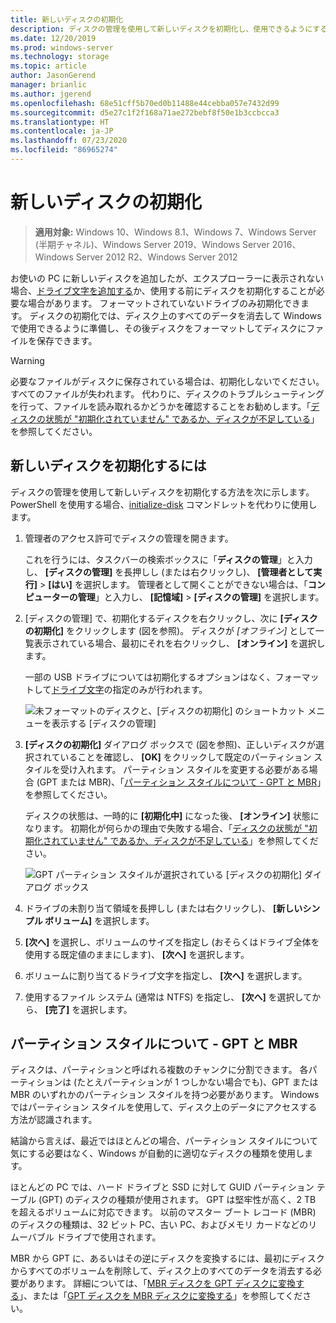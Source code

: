 ```yaml
---
title: 新しいディスクの初期化
description: ディスクの管理を使用して新しいディスクを初期化し、使用できるようにする方法。 問題のトラブルシューティングへのリンクも記載しています。
ms.date: 12/20/2019
ms.prod: windows-server
ms.technology: storage
ms.topic: article
author: JasonGerend
manager: brianlic
ms.author: jgerend
ms.openlocfilehash: 68e51cff5b70ed0b11488e44cebba057e7432d99
ms.sourcegitcommit: d5e27c1f2f168a71ae272bebf8f50e1b3ccbcca3
ms.translationtype: HT
ms.contentlocale: ja-JP
ms.lasthandoff: 07/23/2020
ms.locfileid: "86965274"
---
```

# <a name="initialize-new-disks"></a>新しいディスクの初期化

> **適用対象:** Windows 10、Windows 8.1、Windows 7、Windows Server (半期チャネル)、Windows Server 2019、Windows Server 2016、Windows Server 2012 R2、Windows Server 2012

お使いの PC に新しいディスクを追加したが、エクスプローラーに表示されない場合、[ドライブ文字を追加する](change-a-drive-letter.md)か、使用する前にディスクを初期化することが必要な場合があります。 フォーマットされていないドライブのみ初期化できます。 ディスクの初期化では、ディスク上のすべてのデータを消去して Windows で使用できるように準備し、その後ディスクをフォーマットしてディスクにファイルを保存できます。

> [!WARNING]
> 必要なファイルがディスクに保存されている場合は、初期化しないでください。すべてのファイルが失われます。 代わりに、ディスクのトラブルシューティングを行って、ファイルを読み取れるかどうかを確認することをお勧めします。「[ディスクの状態が "初期化されていません" であるか、ディスクが不足している](troubleshooting-disk-management.md#disks-that-are-missing-or-not-initialized-plus-general-troubleshooting-steps)」を参照してください。

## <a name="to-initialize-new-disks"></a>新しいディスクを初期化するには

ディスクの管理を使用して新しいディスクを初期化する方法を次に示します。 PowerShell を使用する場合、[initialize-disk](/powershell/module/storage/initialize-disk) コマンドレットを代わりに使用します。

1. 管理者のアクセス許可でディスクの管理を開きます。
 
    これを行うには、タスクバーの検索ボックスに「**ディスクの管理**」と入力し、 **[ディスクの管理]** を長押しし (または右クリックし)、 **[管理者として実行]**  >  **[はい]** を選択します。 管理者として開くことができない場合は、「**コンピューターの管理**」と入力し、 **[記憶域]**  >  **[ディスクの管理]** を選択します。
1. [ディスクの管理] で、初期化するディスクを右クリックし、次に **[ディスクの初期化]** をクリックします (図を参照)。 ディスクが *[オフライン]* として一覧表示されている場合、最初にそれを右クリックし、 **[オンライン]** を選択します。

     一部の USB ドライブについては初期化するオプションはなく、フォーマットして[ドライブ文字](change-a-drive-letter.md)の指定のみが行われます。

    ![未フォーマットのディスクと、[ディスクの初期化] のショートカット メニューを表示する [ディスクの管理]](media/uninitialized-disk.PNG)
2. **[ディスクの初期化]** ダイアログ ボックスで (図を参照)、正しいディスクが選択されていることを確認し、 **[OK]** をクリックして既定のパーティション スタイルを受け入れます。 パーティション スタイルを変更する必要がある場合 (GPT または MBR)、「[パーティション スタイルについて - GPT と MBR](#about-partition-styles---gpt-and-mbr)」を参照してください。

     ディスクの状態は、一時的に **[初期化中]** になった後、 **[オンライン]** 状態になります。 初期化が何らかの理由で失敗する場合、「[ディスクの状態が "初期化されていません" であるか、ディスクが不足している](troubleshooting-disk-management.md#disks-that-are-missing-or-not-initialized-plus-general-troubleshooting-steps)」を参照してください。

    ![GPT パーティション スタイルが選択されている [ディスクの初期化] ダイアログ ボックス](media/initialize-disk.PNG)

3. ドライブの未割り当て領域を長押しし (または右クリックし)、 **[新しいシンプル ボリューム]** を選択します。
4. **[次へ]** を選択し、ボリュームのサイズを指定し (おそらくはドライブ全体を使用する既定値のままにします)、 **[次へ]** を選択します。
5. ボリュームに割り当てるドライブ文字を指定し、 **[次へ]** を選択します。
6. 使用するファイル システム (通常は NTFS) を指定し、 **[次へ]** を選択してから、 **[完了]** を選択します。

## <a name="about-partition-styles---gpt-and-mbr"></a>パーティション スタイルについて - GPT と MBR

ディスクは、パーティションと呼ばれる複数のチャンクに分割できます。 各パーティションは (たとえパーティションが 1 つしかない場合でも)、GPT または MBR のいずれかのパーティション スタイルを持つ必要があります。 Windows ではパーティション スタイルを使用して、ディスク上のデータにアクセスする方法が認識されます。

結論から言えば、最近ではほとんどの場合、パーティション スタイルについて気にする必要はなく、Windows が自動的に適切なディスクの種類を使用します。

ほとんどの PC では、ハード ドライブと SSD に対して GUID パーティション テーブル (GPT) のディスクの種類が使用されます。 GPT は堅牢性が高く、2 TB を超えるボリュームに対応できます。 以前のマスター ブート レコード (MBR) のディスクの種類は、32 ビット PC、古い PC、およびメモリ カードなどのリムーバブル ドライブで使用されます。

MBR から GPT に、あるいはその逆にディスクを変換するには、最初にディスクからすべてのボリュームを削除して、ディスク上のすべてのデータを消去する必要があります。 詳細については、「[MBR ディスクを GPT ディスクに変換する](change-an-mbr-disk-into-a-gpt-disk.md)」、または「[GPT ディスクを MBR ディスクに変換する](change-a-gpt-disk-into-an-mbr-disk.md)」を参照してください。
